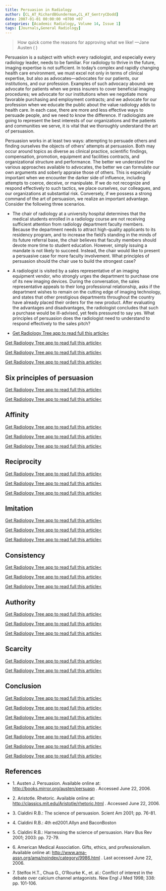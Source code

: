 ```yaml
---
title: Persuasion in Radiology
author: [CL_AT_RichardBGunderman,CL_AT_GentryCDodd]
date: 2007-01-01 00:00:00 +0700 +07
categories: [Academic Radiology, Volume 14, Issue 1]
tags: [Journals,General Radiology]
---
```

> How quick come the reasons for approving what we like! —Jane Austen ( )

Persuasion is a subject with which every radiologist, and especially every radiology leader, needs to be familiar. For radiology to thrive in the future, imaging expertise is not sufficient. In today’s complex and rapidly changing health care environment, we must excel not only in terms of clinical expertise, but also as advocates—advocates for our patients, our institutions, and our profession. Examples of such advocacy abound: we advocate for patients when we press insurers to cover beneficial imaging procedures; we advocate for our institutions when we negotiate more favorable purchasing and employment contracts; and we advocate for our profession when we educate the public about the value radiology adds to health care. In each case, there are more and less effective ways to persuade people, and we need to know the difference. If radiologists are going to represent the best interests of our organizations and the patients and communities we serve, it is vital that we thoroughly understand the art of persuasion.

Persuasion works in at least two ways: attempting to persuade others and finding ourselves the objects of others’ attempts at persuasion. Both may occur around topics as diverse as clinical practice, scientific findings, compensation, promotion, equipment and facilities contracts, and organizational structure and performance. The better we understand the various approaches available to advocates, the better we can formulate our own arguments and soberly appraise those of others. This is especially important when we encounter the darker side of influence, including attempts to coerce, deceive, or manipulate. If we do not recognize and respond effectively to such tactics, we place ourselves, our colleagues, and our organizations at substantial risk. Conversely, if we possess a strong command of the art of persuasion, we realize an important advantage. Consider the following three scenarios.

- The chair of radiology at a university hospital determines that the medical students enrolled in a radiology course are not receiving sufficient attention from radiology department faculty members. Because the department needs to attract high-quality applicants to its residency program, and to increase the field’s standing in the minds of its future referral base, the chair believes that faculty members should devote more time to student education. However, simply issuing a mandate is not likely to succeed. Instead, the chair would like to present a persuasive case for more faculty involvement. What principles of persuasion should the chair use to build the strongest case?

- A radiologist is visited by a sales representative of an imaging equipment vendor, who strongly urges the department to purchase one of its new imaging devices. During the conversation, the sales representative appeals to their long professional relationship, asks if the department wishes to remain on the cutting edge of imaging technology, and states that other prestigious departments throughout the country have already placed their orders for the new product. After evaluating the advantages and disadvantages, the radiologist concludes that such a purchase would be ill-advised, yet feels pressured to say yes. What principles of persuasion does the radiologist need to understand to respond effectively to the sales pitch?

- [Get Radiology Tree app to read full this article<](https://clinicalpub.com/app)


[Get Radiology Tree app to read full this article<](https://clinicalpub.com/app)

[Get Radiology Tree app to read full this article<](https://clinicalpub.com/app)

[Get Radiology Tree app to read full this article<](https://clinicalpub.com/app)

## Six principles of persuasion

[Get Radiology Tree app to read full this article<](https://clinicalpub.com/app)

[Get Radiology Tree app to read full this article<](https://clinicalpub.com/app)

## Affinity

[Get Radiology Tree app to read full this article<](https://clinicalpub.com/app)

[Get Radiology Tree app to read full this article<](https://clinicalpub.com/app)

[Get Radiology Tree app to read full this article<](https://clinicalpub.com/app)

## Reciprocity

[Get Radiology Tree app to read full this article<](https://clinicalpub.com/app)

[Get Radiology Tree app to read full this article<](https://clinicalpub.com/app)

[Get Radiology Tree app to read full this article<](https://clinicalpub.com/app)

## Imitation

[Get Radiology Tree app to read full this article<](https://clinicalpub.com/app)

[Get Radiology Tree app to read full this article<](https://clinicalpub.com/app)

[Get Radiology Tree app to read full this article<](https://clinicalpub.com/app)

## Consistency

[Get Radiology Tree app to read full this article<](https://clinicalpub.com/app)

[Get Radiology Tree app to read full this article<](https://clinicalpub.com/app)

[Get Radiology Tree app to read full this article<](https://clinicalpub.com/app)

## Authority

[Get Radiology Tree app to read full this article<](https://clinicalpub.com/app)

[Get Radiology Tree app to read full this article<](https://clinicalpub.com/app)

[Get Radiology Tree app to read full this article<](https://clinicalpub.com/app)

## Scarcity

[Get Radiology Tree app to read full this article<](https://clinicalpub.com/app)

[Get Radiology Tree app to read full this article<](https://clinicalpub.com/app)

## Conclusion

[Get Radiology Tree app to read full this article<](https://clinicalpub.com/app)

[Get Radiology Tree app to read full this article<](https://clinicalpub.com/app)

[Get Radiology Tree app to read full this article<](https://clinicalpub.com/app)

[Get Radiology Tree app to read full this article<](https://clinicalpub.com/app)

[Get Radiology Tree app to read full this article<](https://clinicalpub.com/app)

[Get Radiology Tree app to read full this article<](https://clinicalpub.com/app)

[Get Radiology Tree app to read full this article<](https://clinicalpub.com/app)

## References

- 1\.  Austen J. Persuasion. Available online at:  http://books.mirror.org/austen/persuasn  . Accessed June 22, 2006.


- 2\.  Aristotle. Rhetoric. Available online at:  http://classics.mit.edu/Aristotle/rhetoric.html  . Accessed June 22, 2006.


- 3\. Cialdini R.B.: The science of persuasion. Scient Am 2001; pp. 76-81.


- 4\. Cialdini R.B.: 4th ed2001.Allyn and BaconBoston


- 5\. Cialdini R.B.: Harnessing the science of persuasion. Harv Bus Rev 2001; 2003: pp. 72-79.


- 6\.  American Medical Association. Gifts, ethics, and professionalism. Available online at:  http://www.ama-assn.org/ama/noindex/category/9986.html  . Last accessed June 22, 2006.


- 7\. Stelfox H.T., Chua G., O’Rourke K., et. al.: Conflict of interest in the debate over calcium channel antagonists. New Engl J Med 1998; 338: pp. 101-106.